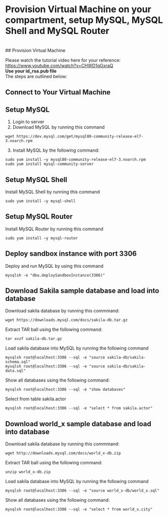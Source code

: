 # Provision Virtual Machine on your compartment, setup MySQL, MySQL Shell and MySQL Router
</br>
## Provision Virtual Machine 






Please watch the tutorial video here for your reference: https://www.youtube.com/watch?v=CHWD1qGxraQ
</br>
**Use your id_rsa.pub file**
</br>
The steps are outlined below:



## Connect to Your Virtual Machine

## Setup MySQL
1. Login to server </br>
2. Download MySQL by running this command
```
wget https://dev.mysql.com/get/mysql80-community-release-el7-3.noarch.rpm
```
3. Install MySQL by the following command:
```
sudo yum install –y mysql80-community-release-el7-3.noarch.rpm
sudo yum install mysql-community-server
```
## Setup MySQL Shell
Install MySQL Shell by running this command
```
sudo yum install –y mysql-shell
```
## Setup MySQL Router
Install MySQL Router by running this command
```
sudo yum install –y mysql-router
```
## Deploy sandbox instance with port 3306
Deploy and run MySQL by using this command
```
mysqlsh -e "dba.deploySandboxInstance(3306)"
```
## Download Sakila sample database and load into database 
Download sakila database by running this commmand:
```
wget https://downloads.mysql.com/docs/sakila-db.tar.gz
```
Extract TAR ball using the following command:
```
tar xvzf sakila-db.tar.gz
```
Load sakila database into MySQL by running the following command
```
mysqlsh root@localhost:3306 --sql -e "source sakila-db/sakila-schema.sql"
mysqlsh root@localhost:3306 --sql -e "source sakila-db/sakila-data.sql"
```
Show all databases using the following command:
```
mysqlsh root@localhost:3306 --sql -e "show databases"
```
Select from table sakila.actor
```
mysqlsh root@localhost:3306 --sql -e "select * from sakila.actor"
```
## Download world_x sample database and load into database 
Download sakila database by running this commmand:
```
wget http://downloads.mysql.com/docs/world_x-db.zip
```
Extract TAR ball using the following command:
```
unzip world_x-db.zip 
```
Load sakila database into MySQL by running the following command
```
mysqlsh root@localhost:3306 --sql -e "source world_x-db/world_x.sql"
```
Show all databases using the following command:
```
mysqlsh root@localhost:3306 --sql -e "select * from world_x.city"
```
